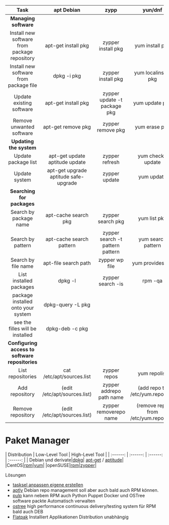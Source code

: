 | Task | apt Debian | zypp | yun/dnf | pacman | 
| :---: | :---: | :---: | :---: | :---: |
|**Managing software**|||||
|Install new software from package repository|apt-get install pkg|zypper install pkg|yum install pkg|pacman -S pkg|
|Install new software from package file|dpkg -i pkg|zypper install pkg|yum localinstall pkg|pacman -U pkg|
|Update existing software|apt-get install pkg|zypper update -t package pkg|yum update pkg|pacman -S pkg|
|Remove unwanted software|apt-get remove pkg|zypper remove pkg|yum erase pkg|pacman -R pkg|
|**Updating the system**|||||
|Update package list|apt-get update aptitude update|zypper refresh|yum check-update|pacman -Sy|
|Update system|apt-get upgrade aptitude safe-upgrade|zypper update|yum update|pacman -Su|
|**Searching for packages**|||||
|Search by package name|apt-cache search pkg|zypper search pkg|yum list pkg|pacman -Ss pkg|
|Search by pattern|apt-cache search pattern|zypper search -t pattern pattern|yum search pattern|pacman -Ss pattern|
|Search by file name|apt-file search path|zypper wp file|yum provides file|pacman -Qo file|
|List installed packages|dpkg -l|zypper search -is|rpm -qa|pacman -Q|
|package installed onto your system|dpkg-query -L pkg|||
|see the filles will be installed|dpkg-deb -c pkg|||
|**Configuring access to software repositories**|||||
|List repositories|cat /etc/apt/sources.list|zypper repos|yum repolist|cat /etc/pacman.conf|
|Add repository|(edit /etc/apt/sources.list)|zypper addrepo path name|(add repo to /etc/yum.repos.d/)|(edit /etc/pacman.conf)|
|Remove repository|(edit /etc/apt/sources.list)|zypper removerepo name|(remove repo from /etc/yum.repos.d/)|(edit /etc/pacman.conf)|

# Paket Manager

| Distribution | Low-Level Tool | High-Level Tool |
| :------: | :------: | :------: | :------: |
| Debian und derivate|[dpkg](../dpkg)| [apt-get](./apt-get) / [aptitude](../aptitude)|
|CentOS|[rpm](../rpm)|[yum](../yum)|
|openSUSE|[rpm](../rpm)|[zypper](../zypper)|

Lösungen
* [tasksel anpassen eigene erstellen](https://www.theurbanpenguin.com/creating-tasksel-custom-tasks-ubuntu-16-04/)
* [aptly](https://www.aptly.info/) Debian repo management soll aber auch bald auch RPM können.
* [pulp](http://pulpproject.org/) kann nebem RPM auch Python Puppet Docker und OSTree software packte Automatisch verwalten
* [ostree](https://ostree.readthedocs.io/en/latest/#projects-using-ostree) high performance continuous delivery/testing system für RPM bald auch DEB
* [Flatpak](http://flatpak.org/apps.html)  Installiert Applikationen Distribution unabhängig
